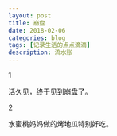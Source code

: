 ```yaml
---
layout: post
title: 崩盘
date: 2018-02-06
categories: blog
tags: [记录生活的点点滴滴]
description: 流水账
---
```


1 

活久见，终于见到崩盘了。

2

水蜜桃妈妈做的烤地瓜特别好吃。












